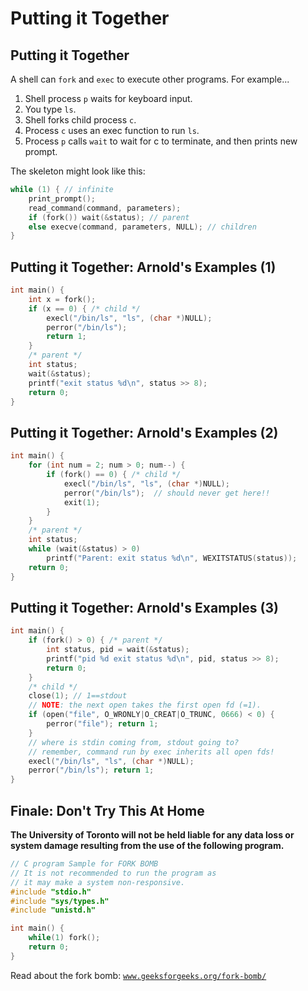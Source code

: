# Putting it Together

## Putting it Together

A shell can `fork` and `exec` to execute other programs. For example...

1. Shell process `p` waits for keyboard input.
2. You type `ls`.
3. Shell forks child process `c`.
4. Process `c` uses an exec function to run `ls`.
5. Process `p` calls `wait` to wait for c to terminate, and then prints new prompt.

The skeleton might look like this:

```c
while (1) { // infinite
    print_prompt();
    read_command(command, parameters);
    if (fork()) wait(&status); // parent
    else execve(command, parameters, NULL); // children
}
```

## Putting it Together: Arnold's Examples (1)

```c
int main() {
    int x = fork();
    if (x == 0) { /* child */
        execl("/bin/ls", "ls", (char *)NULL);
        perror("/bin/ls");
        return 1;
    }
    /* parent */
    int status;
    wait(&status);
    printf("exit status %d\n", status >> 8);
    return 0;
}
```

## Putting it Together: Arnold's Examples (2)

```c
int main() {
    for (int num = 2; num > 0; num--) {
        if (fork() == 0) { /* child */
            execl("/bin/ls", "ls", (char *)NULL);
            perror("/bin/ls");  // should never get here!!
            exit(1);
        }
    }
    /* parent */
    int status;
    while (wait(&status) > 0)
        printf("Parent: exit status %d\n", WEXITSTATUS(status));
    return 0;
}
```

## Putting it Together: Arnold's Examples (3)

```c
int main() {
    if (fork() > 0) { /* parent */
        int status, pid = wait(&status);
        printf("pid %d exit status %d\n", pid, status >> 8);
        return 0;
    }
    /* child */
    close(1); // 1==stdout
    // NOTE: the next open takes the first open fd (=1).
    if (open("file", O_WRONLY|O_CREAT|O_TRUNC, 0666) < 0) {
        perror("file"); return 1;
    }
    // where is stdin coming from, stdout going to?
    // remember, command run by exec inherits all open fds!
    execl("/bin/ls", "ls", (char *)NULL);
    perror("/bin/ls"); return 1;
}
```

## Finale: Don't Try This At Home

**The University of Toronto will not be held liable for any data loss or system damage resulting from the use of the following program.**

```c
// C program Sample for FORK BOMB
// It is not recommended to run the program as
// it may make a system non-responsive.
#include "stdio.h"
#include "sys/types.h"
#include "unistd.h"

int main() {
    while(1) fork();
    return 0;
}
```

Read about the fork bomb: [`www.geeksforgeeks.org/fork-bomb/`](https://www.geeksforgeeks.org/fork-bomb/)
